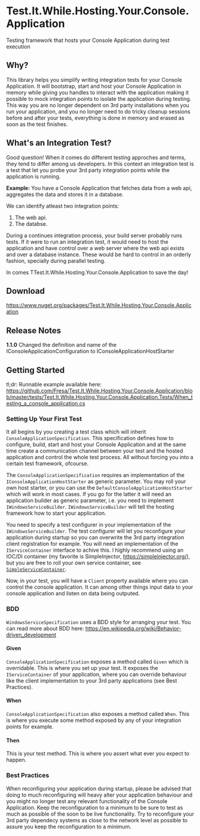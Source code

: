 # Test.It.While.Hosting.Your.Console.Application
Testing framework that hosts your Console Application during test execution

## Why?
This library helps you simplify writing integration tests for your Console Application. It will bootstrap, start and host your Console Application in memory while giving you handles to interact with the application making it possible to mock integration points to isolate the application during testing. This way you are no longer dependent on 3rd party installations when you run your application, and you no longer need to do tricky cleanup sessions before and after your tests, everything is done in memory and erased as soon as the test finishes.

## What's an Integration Test?
Good question! When it comes do different testing approches and terms, they tend to differ among us developers. In this context an integration test is a test that let you probe your 3rd party integration points while the application is running.

**Example:**
You have a Console Application that fetches data from a web api, aggregates the data and stores it in a database.

We can identify atleast two integration points:
1. The web api.
2. The databse.

During a continues integration process, your build server probably runs tests. If it were to run an integration test, it would need to host the application and have control over a web server where the web api exists and over a database instance. These would be hard to control in an orderly fashion, specially during parallel testing. 

In comes TTest.It.While.Hosting.Your.Console.Application to save the day!

## Download
https://www.nuget.org/packages/Test.It.While.Hosting.Your.Console.Application

## Release Notes
**1.1.0** Changed the definition and name of the IConsoleApplicationConfiguration to IConsoleApplicationHostStarter

## Getting Started
tl;dr:
Runnable example available here: https://github.com/Fresa/Test.It.While.Hosting.Your.Console.Application/blob/master/tests/Test.It.While.Hosting.Your.Console.Application.Tests/When_testing_a_console_application.cs

### Setting Up Your First Test
It all begins by you creating a test class which will inherit `ConsoleApplicationSpecification`. This specification defines how to configure, build, start and host your Console Application and at the same time create a communication channel between your test and the hosted application and control the whole test process. All without forcing you into a certain test framework, ofcourse.

The `ConsoleApplicationSpecification` requires an implementation of the `IConsoleApplicationHostStarter` as generic parameter. You may roll your own host starter, or you can use the `DefaultConsoleApplicationHostStarter` which will work in most cases. If you go for the latter it will need an application builder as generic parameter, i.e. you need to implement `IWindowsServiceBuilder`. `IWindowsServiceBuilder` will tell the hosting framework how to start your application. 

You need to specify a test configurer in your implementation of the `IWindowsServiceBuilder`. The test configurer will let you reconfigure your application during startup so you can overwrite the 3rd party integration client registration for example. You will need an implementation of the `IServiceContainer` interface to achive this. I highly recommend using an IOC/DI container (my favorite is SimpleInjector, https://simpleinjector.org/), but you are free to roll your own service container, see [`SimpleServiceContainer`](https://github.com/Fresa/Test.It.While.Hosting.Your.Console.Application/blob/master/tests/Test.It.While.Hosting.Your.Console.Application.Tests/SimpleServiceContainer.cs).

Now, in your test, you will have a `Client` property available where you can control the console application. It can among other things input data to your console application and listen on data being outputed.

### BDD
`WindowsServiceSpecification` uses a BDD style for arranging your test. You can read more about BDD here: https://en.wikipedia.org/wiki/Behavior-driven_development

#### Given
`ConsoleApplicationSpecification` exposes a method called `Given` which is overridable. This is where you set up your test. It exposes the `IServiceContainer` of your application, where you can override behaviour like the client implementation to your 3rd party applications (see Best Practices).

#### When
`ConsoleApplicationSpecification` also exposes a method called `When`. This is where you execute some method exposed by any of your integration points for example.

#### Then
This is your test method. This is where you assert what ever you expect to happen.

### Best Practices
When reconfiguring your application during startup, please be advised that doing to much reconfiguring will heavy alter your application behaviour and you might no longer test any relevant functionality of the Console Application. Keep the reconfiguration to a minimum to be sure to test as much as possible of the soon to be live functionality. Try to reconfigure your 3rd party dependecy systems as close to the network level as possible to assure you keep the reconfiguration to a minimum.
